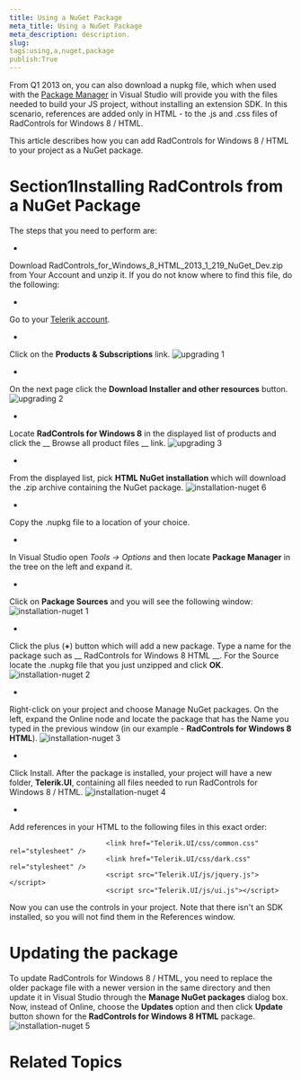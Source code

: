 ```yaml
---
title: Using a NuGet Package
meta_title: Using a NuGet Package
meta_description: description.
slug: 
tags:using,a,nuget,package
publish:True
---
```



From Q1 2013 on, you can also download a nupkg file, which when used with the
				[Package Manager](http://visualstudiogallery.msdn.microsoft.com/27077b70-9dad-4c64-adcf-c7cf6bc9970c) in Visual
				Studio will provide you with the files needed to build your JS project, without installing an extension SDK. In this scenario,
				references are added only in HTML - to the .js and .css files of RadControls for Windows 8 / HTML.
			

This article describes how you can add RadControls for Windows 8 / HTML to your project as a NuGet package.

# Section1Installing RadControls from a NuGet Package

The steps that you need to perform are:

* 

Download RadControls_for_Windows_8_HTML_2013_1_219_NuGet_Dev.zip from Your Account and unzip it. If you do not know where to
							find this file, do the following:
						

* 

Go to your [Telerik account](http://www.telerik.com/account/).
								

* 

Click on the __Products & Subscriptions__ link.
								![upgrading 1](../Media/InstallationDeployment\upgrading_1.png)

* 

On the next page click the __Download Installer and other resources__ button.
								![upgrading 2](../Media/InstallationDeployment\upgrading_2.png)

* 

Locate __RadControls for Windows 8__ in the displayed list of products and click the __
										Browse all
										product files
									__ link.
								![upgrading 3](../Media/InstallationDeployment\upgrading_3.png)

* 

From the displayed list, pick __HTML NuGet installation__ which will download
									the .zip archive containing the NuGet package.
								![installation-nuget 6](../Media/InstallationDeployment\installation-nuget_6.png)

* 

Copy the .nupkg file to a location of your choice.

* 

In Visual Studio open *Tools -> Options* and then locate
							__Package Manager__ in the tree on the left and expand it.
						

* 

Click on __Package Sources__ and you will see the following window:
						![installation-nuget 1](../Media/InstallationDeployment\installation-nuget_1.png)

* 

Click the plus (__+__) button which will add a new package. Type a name for the package such as __
								RadControls for Windows 8 HTML
							__. For the Source locate the .nupkg file that you just unzipped and click __OK__.
						![installation-nuget 2](../Media/InstallationDeployment\installation-nuget_2.png)

* 

Right-click on your project and choose Manage NuGet packages. On the left, expand the Online node and locate the
							package that has the Name you typed in the previous window (in our example - __RadControls for Windows 8 HTML__).
						![installation-nuget 3](../Media/InstallationDeployment\installation-nuget_3.png)

* 

Click Install. After the package is installed, your project will have a new folder, __Telerik.UI__,
							containing all files needed to run RadControls for Windows 8 / HTML.
						![installation-nuget 4](../Media/InstallationDeployment\installation-nuget_4.png)

* 

Add references in your HTML to the following files in this exact order:

	
							<link href="Telerik.UI/css/common.css" rel="stylesheet" />
							<link href="Telerik.UI/css/dark.css" rel="stylesheet" />
							<script src="Telerik.UI/js/jquery.js"></script>
							<script src="Telerik.UI/js/ui.js"></script>
						



Now you can use the controls in your project. Note that there isn't an SDK installed, so you will not find them in the
					References window.
				

# Updating the package

To update RadControls for Windows 8 / HTML, you need to replace the older package file with a newer version in the same directory and then update it in
					Visual Studio through the __Manage NuGet packages__ dialog box. Now, instead of Online, choose the
					__Updates__ option and then click __Update__ button shown for the 
					__RadControls for Windows 8 HTML__
					package.
				![installation-nuget 5](../Media/InstallationDeployment\installation-nuget_5.png)

# Related Topics
